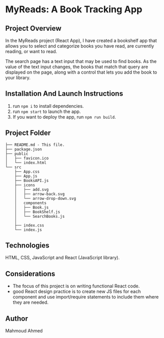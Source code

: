# MyReads: A Book Tracking App

## Project Overview
In the MyReads project (React App), I have created a bookshelf app that allows you to select and categorize books you have read, are currently reading, or want to read.

The search page has a text input that may be used to find books. As the value of the text input changes, the books that match that query are displayed on the page, along with a control that lets you add the book to your library.

## Installation And Launch Instructions
1. run `npm i` to install dependencies.
2. run `npm start` to launch the app.
3. If you want to deploy the app, run `npm run build`.

## Project Folder
```
├── README.md - This file.
├── package.json
├── public
│   ├── favicon.ico
│   └── index.html
└── src
    ├── App.css
    ├── App.js
    ├── BooksAPI.js
    ├── icons
    │   ├── add.svg
    │   ├── arrow-back.svg
    │   └── arrow-drop-down.svg
    │   components
    │   ├── Book.js
    │   ├── BookShelf.js
    │   └── SearchBooks.js
    │   
    ├── index.css
    └── index.js
```

## Technologies
HTML, CSS, JavaScript and React (JavaScript library).

## Considerations
- The focus of this project is on writing functional React code.
- good React design practice is to create new JS files for each component and use import/require statements to include them where they are needed.

## Author
Mahmoud Ahmed